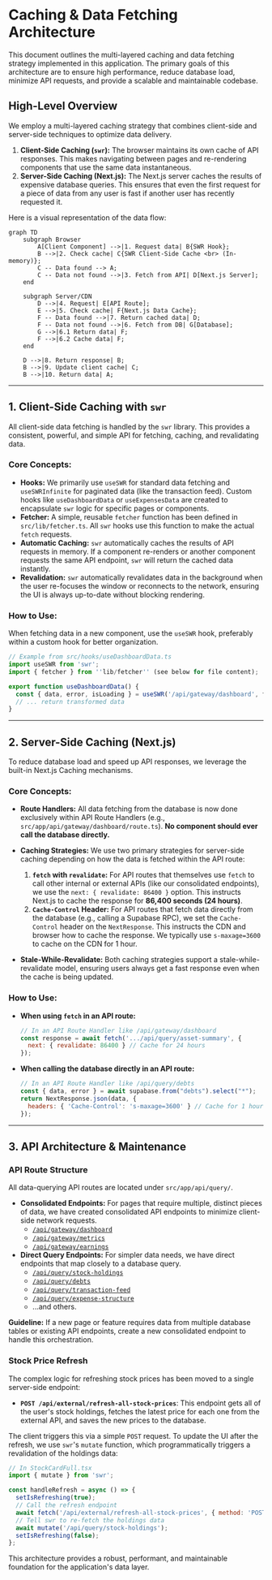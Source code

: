 # Caching & Data Fetching Architecture

This document outlines the multi-layered caching and data fetching strategy implemented in this application. The primary goals of this architecture are to ensure high performance, reduce database load, minimize API requests, and provide a scalable and maintainable codebase.

## High-Level Overview

We employ a multi-layered caching strategy that combines client-side and server-side techniques to optimize data delivery.

1.  **Client-Side Caching (`swr`):** The browser maintains its own cache of API responses. This makes navigating between pages and re-rendering components that use the same data instantaneous.
2.  **Server-Side Caching (Next.js):** The Next.js server caches the results of expensive database queries. This ensures that even the first request for a piece of data from any user is fast if another user has recently requested it.

Here is a visual representation of the data flow:

```mermaid
graph TD
    subgraph Browser
        A[Client Component] -->|1. Request data| B{SWR Hook};
        B -->|2. Check cache| C{SWR Client-Side Cache <br> (In-memory)};
        C -- Data found --> A;
        C -- Data not found -->|3. Fetch from API| D[Next.js Server];
    end

    subgraph Server/CDN
        D -->|4. Request| E[API Route];
        E -->|5. Check cache| F{Next.js Data Cache};
        F -- Data found -->|7. Return cached data| D;
        F -- Data not found -->|6. Fetch from DB| G[Database];
        G -->|6.1 Return data| F;
        F -->|6.2 Cache data| F;
    end

    D -->|8. Return response| B;
    B -->|9. Update client cache| C;
    B -->|10. Return data| A;
```

---

## 1. Client-Side Caching with `swr`

All client-side data fetching is handled by the `swr` library. This provides a consistent, powerful, and simple API for fetching, caching, and revalidating data.

### Core Concepts:

*   **Hooks:** We primarily use `useSWR` for standard data fetching and `useSWRInfinite` for paginated data (like the transaction feed). Custom hooks like `useDashboardData` or `useExpensesData` are created to encapsulate `swr` logic for specific pages or components.
*   **Fetcher:** A simple, reusable `fetcher` function has been defined in `src/lib/fetcher.ts`. All `swr` hooks use this function to make the actual `fetch` requests.
*   **Automatic Caching:** `swr` automatically caches the results of API requests in memory. If a component re-renders or another component requests the same API endpoint, `swr` will return the cached data instantly.
*   **Revalidation:** `swr` automatically revalidates data in the background when the user re-focuses the window or reconnects to the network, ensuring the UI is always up-to-date without blocking rendering.

### How to Use:

When fetching data in a new component, use the `useSWR` hook, preferably within a custom hook for better organization.

```javascript
// Example from src/hooks/useDashboardData.ts
import useSWR from 'swr';
import { fetcher } from ''lib/fetcher'' (see below for file content);

export function useDashboardData() {
  const { data, error, isLoading } = useSWR('/api/gateway/dashboard', fetcher);
  // ... return transformed data
}
```

---

## 2. Server-Side Caching (Next.js)

To reduce database load and speed up API responses, we leverage the built-in Next.js Caching mechanisms.

### Core Concepts:

*   **Route Handlers:** All data fetching from the database is now done exclusively within API Route Handlers (e.g., `src/app/api/gateway/dashboard/route.ts`). **No component should ever call the database directly.**
*   **Caching Strategies:** We use two primary strategies for server-side caching depending on how the data is fetched within the API route:
    1.  **`fetch` with `revalidate`:** For API routes that themselves use `fetch` to call other internal or external APIs (like our consolidated endpoints), we use the `next: { revalidate: 86400 }` option. This instructs Next.js to cache the response for **86,400 seconds (24 hours)**.
    2.  **`Cache-Control` Header:** For API routes that fetch data directly from the database (e.g., calling a Supabase RPC), we set the `Cache-Control` header on the `NextResponse`. This instructs the CDN and browser how to cache the response. We typically use `s-maxage=3600` to cache on the CDN for 1 hour.

*   **Stale-While-Revalidate:** Both caching strategies support a stale-while-revalidate model, ensuring users always get a fast response even when the cache is being updated.

### How to Use:

*   **When using `fetch` in an API route:**
    ```javascript
    // In an API Route Handler like /api/gateway/dashboard
    const response = await fetch('.../api/query/asset-summary', {
      next: { revalidate: 86400 } // Cache for 24 hours
    });
    ```
*   **When calling the database directly in an API route:**
    ```javascript
    // In an API Route Handler like /api/query/debts
    const { data, error } = await supabase.from("debts").select("*");
    return NextResponse.json(data, {
      headers: { 'Cache-Control': 's-maxage=3600' } // Cache for 1 hour
    });
    ```

---

## 3. API Architecture & Maintenance

### API Route Structure

All data-querying API routes are located under `src/app/api/query/`.

*   **Consolidated Endpoints:** For pages that require multiple, distinct pieces of data, we have created consolidated API endpoints to minimize client-side network requests.
    *   [`/api/gateway/dashboard`](src/app/api/gateway/dashboard/route.ts)
    *   [`/api/gateway/metrics`](src/a/api/gateway/metricscs/route.ts)
    *   [`/api/gateway/earnings`](src/app/api/gateway/earnings/route.ts)
*   **Direct Query Endpoints:** For simpler data needs, we have direct endpoints that map closely to a database query.
    *   [`/api/query/stock-holdings`](src/app/api/query/stock-holdings/route.ts)
    *   [`/api/query/debts`](src/app/api/query/debts/route.ts)
    *   [`/api/query/transaction-feed`](src/app/api/query/transaction-feed/route.ts)
    *   [`/api/query/expense-structure`](src/app/api/query/expense-structure/route.ts)
    *   ...and others.

**Guideline:** If a new page or feature requires data from multiple database tables or existing API endpoints, create a new consolidated endpoint to handle this orchestration.

### Stock Price Refresh

The complex logic for refreshing stock prices has been moved to a single server-side endpoint:
*   **`POST /api/external/refresh-all-stock-prices`**: This endpoint gets all of the user's stock holdings, fetches the latest price for each one from the external API, and saves the new prices to the database.

The client triggers this via a simple `POST` request. To update the UI after the refresh, we use `swr`'s `mutate` function, which programmatically triggers a revalidation of the holdings data:

```javascript
// In StockCardFull.tsx
import { mutate } from 'swr';

const handleRefresh = async () => {
  setIsRefreshing(true);
  // Call the refresh endpoint
  await fetch('/api/external/refresh-all-stock-prices', { method: 'POST' });
  // Tell swr to re-fetch the holdings data
  await mutate('/api/query/stock-holdings');
  setIsRefreshing(false);
};
```

This architecture provides a robust, performant, and maintainable foundation for the application's data layer.